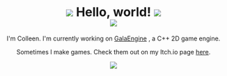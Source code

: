 <div align="center">
 	<h1>
		<img src="https://web.archive.org/web/20090820041811/http://www.geocities.com/mycatmaomao/x-hikashi14.gif">
			Hello, world!
		<img src="https://web.archive.org/web/20090820041811/http://www.geocities.com/mycatmaomao/x-hikashi14.gif">
		<br>
		<img src="https://i.imgur.com/79j21WY.png">
	</h1>
	<p>
		I'm Colleen. I'm currently working on <a href="https://github.com/colleen05/GalaEngine" target="_blank">GalaEngine</a> , a C++ 2D game engine.
	</p>
	<p>
		Sometimes I make games. Check them out on my Itch.io page <a href="https://collydev.itch.io/" target="_blank">here</a>.
	</p>
	<img src="https://web.archive.org/web/20091020192735/http://hk.geocities.com/wck_riddle/pic/cat.gif">
</div>
